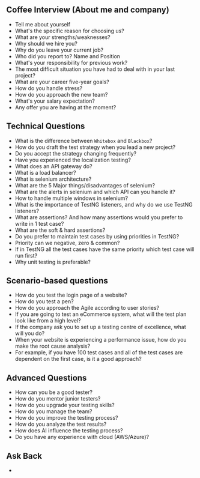 ## Coffee Interview (About me and company)
- Tell me about yourself
- What's the specific reason for choosing us?
- What are your strengths/weaknesses?
- Why should we hire you?
- Why do you leave your current job?
- Who did you report to? Name and Position
- What's your responsibility for previous work?
- The most difficult situation you have had to deal with in your last project?
- What are your career five-year goals?
- How do you handle stress?
- How do you approach the new team?
- What's your salary expectation?
- Any offer you are having at the moment?

## Technical Questions
- What is the difference between `Whitebox` and `Blackbox`?
- How do you draft the test strategy when you lead a new project?
- Do you accept the strategy changing frequently?
- Have you experienced the localization testing?
- What does an API gateway do?
- What is a load balancer?
- What is selenium architecture?
- What are the 5 Major things/disadvantages of selenium?
- What are the alerts in selenium and which API can you handle it?
- How to handle multiple windows in selenium?
- What is the importance of TestNG listeners, and why do we use TestNG listeners?
- What are assertions? And how many assertions would you prefer to write in 1 test case?
- What are the soft & hard assertions?
- Do you prefer to maintain test cases by using priorities in TestNG?
- Priority can we negative, zero & common?
- If in TestNG all the test cases have the same priority which test case will run first?
- Why unit testing is preferable?

## Scenario-based questions
- How do you test the login page of a website?
- How do you test a pen?
- How do you approach the Agile according to user stories?
- If you are going to test an eCommerce system, what will the test plan look like from a high level?
- If the company ask you to set up a testing centre of excellence, what will you do?
- When your website is experiencing a performance issue, how do you make the root cause analysis?
- For example, if you have 100 test cases and all of the test cases are dependent on the first case, is it a good approach?

## Advanced Questions
- How can you be a good tester?
- How do you mentor junior testers?
- How do you upgrade your testing skills?
- How do you manage the team?
- How do you improve the testing process?
- How do you analyze the test results?
- How does AI influence the testing process?
- Do you have any experience with cloud (AWS/Azure)?

## Ask Back
- 
